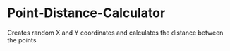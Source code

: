 # Point-Distance-Calculator
Creates random X and Y coordinates and calculates the distance between the points
